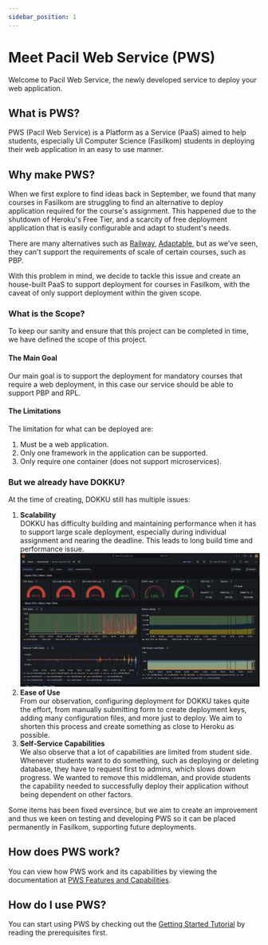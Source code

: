 ```yaml
---
sidebar_position: 1
---
```


# Meet Pacil Web Service (PWS)

Welcome to Pacil Web Service, the newly developed service to deploy your web application.

## What is PWS?

PWS (Pacil Web Service) is a Platform as a Service (PaaS) aimed to help students, especially UI Computer Science (Fasilkom) students in deploying their web application in an easy to use manner.    

## Why make PWS?

When we first explore to find ideas back in September, we found that many courses in Fasilkom are struggling to find an alternative to deploy application required for the course's assignment. This happened due to the shutdown of Heroku's Free Tier, and a scarcity of free deployment application that is easily configurable and adapt to student's needs.    

There are many alternatives such as [Railway](https://railway.app/), [Adaptable](https://adaptable.io/), but as we've seen, they can't support the requirements of scale of certain courses, such as PBP.    

With this problem in mind, we decide to tackle this issue and create an house-built PaaS to support deployment for courses in Fasilkom, with the caveat of only support deployment within the given scope.

### What is the Scope?
To keep our sanity and ensure that this project can be completed in time, we have defined the scope of this project. 

#### The Main Goal
Our main goal is to support the deployment for mandatory courses that require a web deployment, in this case our service should be able to support PBP and RPL.

#### The Limitations
The limitation for what can be deployed are:
1. Must be a web application.
2. Only one framework in the application can be supported.
3. Only require one container (does not support microservices).

### But we already have DOKKU?
At the time of creating, DOKKU still has multiple issues:
1. **Scalability**    
   DOKKU has difficulty building and maintaining performance when it has to support large scale deployment, especially during individual assignment and nearing the deadline. This leads to long build time and performance issue.
   ![DOKKU Performance During 29 Oct Deadline](./img/dokku-dl.png)
2. **Ease of Use**    
   From our observation, configuring deployment for DOKKU takes quite the effort, from manually submitting form to create deployment keys, adding many configuration files, and more just to deploy. We aim to shorten this process and create something as close to Heroku as possible.
3. **Self-Service Capabilities**    
   We also observe that a lot of capabilities are limited from student side. Whenever students want to do something, such as deploying or deleting database, they have to request first to admins, which slows down progress. We wanted to remove this middleman, and provide students the capability needed to successfully deploy their application without being dependent on other factors.

Some items has been fixed eversince, but we aim to create an improvement and thus we keen on testing and developing PWS so it can be placed permanently in Fasilkom, supporting future deployments.

## How does PWS work?
You can view how PWS work and its capabilities by viewing the documentation at [PWS Features and Capabilities](/docs/background/pws-features).

## How do I use PWS?
You can start using PWS by checking out the [Getting Started Tutorial](/docs/getting-started/prerequisite) by reading the prerequisites first.